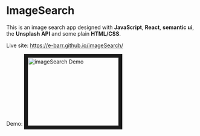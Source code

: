 # ImageSearch

This is an image search app designed with **JavaScript**, **React**, **semantic ui**, the **Unsplash API** and some plain **HTML/CSS**.

Live site: <a href="https://e-barr.github.io/imageSearch/" target="_blank">https://e-barr.github.io/imageSearch/</a>

Demo: <a href="http://www.youtube.com/watch?feature=player_embedded&v=Zi1oIJCf-_8
" target="_blank"><img src="http://img.youtube.com/vi/Zi1oIJCf-_8/0.jpg" 
alt="imageSearch Demo" width="240" height="180" border="10" /></a>